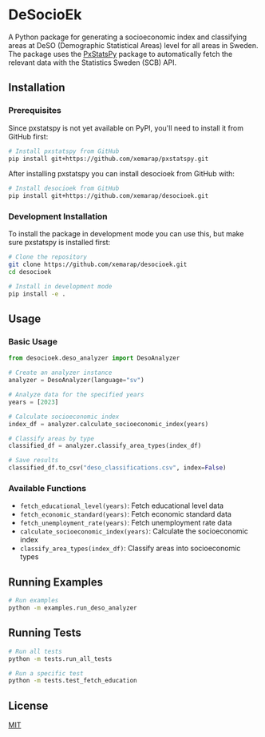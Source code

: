 # DeSocioEk

A Python package for generating a socioeconomic index and classifying areas at DeSO (Demographic Statistical Areas) level for all areas in Sweden. The package uses the [PxStatsPy](https://github.com/xemarap/pxstatspy) package to automatically fetch the relevant data with the Statistics Sweden (SCB) API.

## Installation

### Prerequisites

Since pxstatspy is not yet available on PyPI, you'll need to install it from GitHub first:

```bash
# Install pxstatspy from GitHub
pip install git+https://github.com/xemarap/pxstatspy.git
```
After installing pxstatspy you can install desocioek from GitHub with:

```bash
# Install desocioek from GitHub
pip install git+https://github.com/xemarap/desocioek.git
```

### Development Installation

To install the package in development mode you can use this, but make sure pxstatspy is installed first:

```bash
# Clone the repository
git clone https://github.com/xemarap/desocioek.git
cd desocioek

# Install in development mode
pip install -e .
```

## Usage

### Basic Usage

```python
from desocioek.deso_analyzer import DesoAnalyzer

# Create an analyzer instance
analyzer = DesoAnalyzer(language="sv")

# Analyze data for the specified years
years = [2023]

# Calculate socioeconomic index
index_df = analyzer.calculate_socioeconomic_index(years)

# Classify areas by type
classified_df = analyzer.classify_area_types(index_df)

# Save results
classified_df.to_csv("deso_classifications.csv", index=False)
```

### Available Functions

- `fetch_educational_level(years)`: Fetch educational level data
- `fetch_economic_standard(years)`: Fetch economic standard data
- `fetch_unemployment_rate(years)`: Fetch unemployment rate data
- `calculate_socioeconomic_index(years)`: Calculate the socioeconomic index
- `classify_area_types(index_df)`: Classify areas into socioeconomic types

## Running Examples

```bash
# Run examples
python -m examples.run_deso_analyzer
```

## Running Tests

```bash
# Run all tests
python -m tests.run_all_tests

# Run a specific test
python -m tests.test_fetch_education
```

## License

[MIT](https://github.com/xemarap/desocioek/blob/main/LICENSE.md)